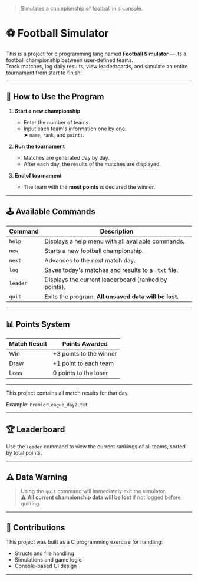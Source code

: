 >Simulates a championship of football in a console.
# ⚽ Football Simulator

This is a project for c programming lang named **Football Simulator** — its a football championship between user-defined teams.  
Track matches, log daily results, view leaderboards, and simulate an entire tournament from start to finish!

---

## 🚀 How to Use the Program

1. **Start a new championship**
   - Enter the number of teams.
   - Input each team's information one by one:  
     ➤ `name`, `rank`, and `points`.

2. **Run the tournament**
   - Matches are generated day by day.
   - After each day, the results of the matches are displayed.

3. **End of tournament**
   - The team with the **most points** is declared the winner.

---

## 🕹️ Available Commands

| Command  | Description |
|----------|-------------|
| `help`   | Displays a help menu with all available commands. |
| `new`    | Starts a new football championship. |
| `next`   | Advances to the next match day. |
| `log`    | Saves today's matches and results to a `.txt` file. |
| `leader` | Displays the current leaderboard (ranked by points). |
| `quit`   | Exits the program. **All unsaved data will be lost.** |

---

## 📊 Points System

| Match Result | Points Awarded           |
|--------------|---------------------------|
| Win          | +3 points to the winner   |
| Draw         | +1 point to each team     |
| Loss         | 0 points to the loser     |

---


This project contains all match results for that day.

Example: `PremierLeague_day2.txt`

---

## 🏆 Leaderboard

Use the `leader` command to view the current rankings of all teams, sorted by total points.

---

## ⚠️ Data Warning

> Using the `quit` command will immediately exit the simulator.  
> ⚠️ **All current championship data will be lost** if not logged before quitting.

---
## 🤝 Contributions

This project was built as a C programming exercise for handling:
- Structs and file handling
- Simulations and game logic
- Console-based UI design
---



